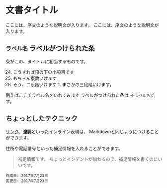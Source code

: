 # 文書タイトル
ここには、序文のような説明文が入ります。
ここには、序文のような説明文が入ります。

## `ラベル名` ラベルがつけられた条
条がこの、タイトルに相当するものです。

24. こうすれば項の下の小項目です
5. もちろん複数いけます
  1. そう、二段階いけます
    1. まさかの三段階いけます。

例えばここでラベル名をいれてみます ラベルがつけられた条は => `ラベル名`です。

## ちょっとしたテクニック
[リンク](https://github.com/CureApp/legal-doc-jp)、**強調**といったインライン表現は、
Markdownと同じようにつけることができます。

住所や電話番号といった補足情報を入れることができます。

> 補足情報です。
> ちょっとインデントが加わるので、補足情報を書くのにいいです。

```
作成日: 2017年7月23日
変更日: 2017年7月23日
```